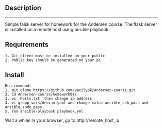 ## Description

---

Simple falsk server for homework for the Andersen course. The flask server is installed on a remote host using ansible playbook.

## Requirements

```
1. Git client must be installed on your public
2. Public key should be generated on your pc

```

## Install

```
Run command:
1. git clone https://github.com/vacilyok/Andersen-course.git
2. cd Andersen-course/homework01/
3. vi  hosts.txt  then change ip address
4. vi group_vars/debian.yaml and change value ansible_ssh_pass and ansible_sudo_pass.
5. run ansible-playbook playbook.yml
```

Wait a while! In your browser, go to http://remote_host_ip
